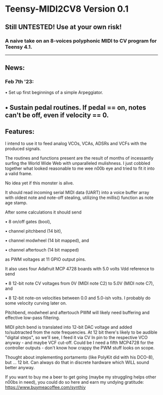 # Teensy-MIDI2CV8 Version 0.1
## Still UNTESTED! Use at your own risk!
### A naive take on an 8-voices polyphonic MIDI to CV program for Teensy 4.1. 
------------------------------------
## News:

### Feb 7th '23:

• Set up first beginnings of a simple Arpeggiator.

• Sustain pedal routines. If pedal == on, notes can't be off, even if velocity == 0.
------------------------------------

## Features:

I intend to use it to feed analog VCOs, VCAs, ADSRs and VCFs with the produced signals.

The routines and functions present are the result of months of incessantly surfing the World Wide Web with unparalleled mulishness. I just cobbled together what looked reasonable to me wee n00b eye and tried to fit it into a valid frame.

No idea yet if this monster is alive.

It should read incoming serial MIDI data (UART) into a voice buffer array with oldest note and note-off stealing, utilizing the millis() function as note age stamp.

After some calculations it should send

• 8 on/off gates (bool), 

• channel pitchbend (14 bit), 

• channel modwheel (14 bit mapped), and 

• channel aftertouch (14 bit mapped) 

as PWM voltages at 11 GPIO output pins. 


It also uses four Adafruit MCP 4728 boards with 5.0 volts Vdd reference to send 

• 8 12-bit note CV voltages from 0V (MIDI note C2) to 5.0V (MIDI note C7), and 

• 8 12-bit note-on velocities between 0.0 and 5.0-ish volts. I probably do some velocity curving later on.


Pitchbend, modwheel and aftertouch PWM will likely need buffering and effective low-pass filtering.

MIDI pitch bend is translated into 12-bit DAC voltage and added to/subtracted from the note frequencies. At 12 bit there's likely to be audible "digital steps", so we'll see, I feed it via CV In pin to the respective VCO anyway - and maybe VCF cut-off. Could be I need a fifth MCP4728 for the controller outputs - don't know how crappy the PWM stuff looks on scope.

Thought about implementing portamento (like PolyKit did with his DCO-8), but ... 12 bit. Can always do that in discrete hardware which WILL sound better anyway.

If you want to buy me a beer to get going (maybe my struggling helps other n00bs in need), you could do so here and earn my undying gratitude: https://www.buymeacoffee.com/synthiy
